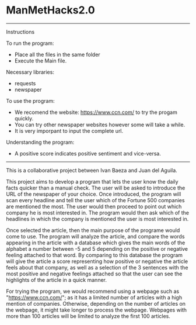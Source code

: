 # ManMetHacks2.0

----------------
Instructions

To run the program:
- Place all the files in the same folder
- Execute the Main file.

Necessary libraries:
- requests
- newspaper

To use the program:
- We recomend the website: https://www.ccn.com/ to try the progam quickly.
- You can try other newspaper websites however some will take a while. 
- It is very imporpant to input the complete url.

Understanding the program:
- A positive score indicates positive sentiment and vice-versa. 
-------------------

This is a collaborative project between Ivan Baeza and Juan del Aguila.

This project aims to develop a program that lets the user know the daily facts quicker than a manual check. The user will be asked to introduce the URL of the newspaper of your choice. Once introduced, the program will scan every headline and tell the user which of the Fortune 500 companies are mentioned the most. The user would then proceed to point out which company he is most interested in. The program would then ask which of the headlines in which the company is mentioned the user is most interested in.

Once selected the article, then the main purpose of the programe would come to use. The program will analyze the article, and compare the words appearing in the article with a database which gives the main words of the alphabet a number between -5 and 5 depending on the positive or negative feeling attached to that word. By comparing to this database the program will give the article a score representing how positive or negative the article feels about that company, as well as a selection of the 3 sentences with the most positive and negative feelings attached so that the user can see the highlights of the article in a quick manner.

For trying the program, we would recommend using a webpage such as "https://www.ccn.com/"; as it has a limited number of articles with a high mention of companies. Otherwise, depending on the number of articles on the webpage, it might take longer to process the webpage. Webpages with more than 100 articles will be limited to analyze the first 100 articles. 
